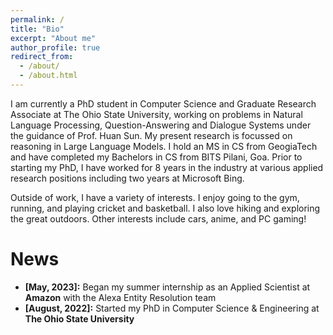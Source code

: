 ```yaml
---
permalink: /
title: "Bio"
excerpt: "About me"
author_profile: true
redirect_from: 
  - /about/
  - /about.html
---
```




I am currently a PhD student in Computer Science and Graduate Research Associate at The Ohio State University, working on problems in Natural Language Processing, Question-Answering and Dialogue Systems under the guidance of Prof. Huan Sun. My present research is focussed on reasoning in Large Language Models. I hold an MS in CS from GeogiaTech and have completed my Bachelors in CS from BITS Pilani, Goa. Prior to starting my PhD, I have worked for 8 years in the industry at various applied research positions including two years at Microsoft Bing.

Outside of work, I have a variety of interests. I enjoy going to the gym, running, and playing cricket and basketball. I also love hiking and exploring the great outdoors. Other interests include cars, anime, and PC gaming!

# News
- **[May, 2023]:** Began my summer internship as an Applied Scientist at **Amazon** with the Alexa Entity Resolution team
- **[August, 2022]:** Started my PhD in Computer Science & Engineering at **The Ohio State University**
